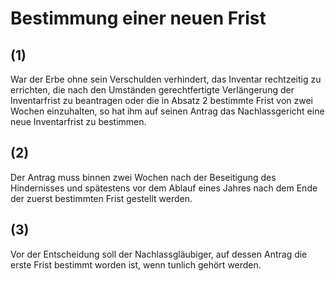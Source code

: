 # Bestimmung einer neuen Frist



## (1)

 War der Erbe ohne sein Verschulden verhindert, das Inventar rechtzeitig zu errichten, die nach den Umständen gerechtfertigte Verlängerung der Inventarfrist zu beantragen oder die in Absatz 2 bestimmte Frist von zwei Wochen einzuhalten, so hat ihm auf seinen Antrag das Nachlassgericht eine neue Inventarfrist zu bestimmen.

## (2)

 Der Antrag muss binnen zwei Wochen nach der Beseitigung des Hindernisses und spätestens vor dem Ablauf eines Jahres nach dem Ende der zuerst bestimmten Frist gestellt werden.

## (3)

 Vor der Entscheidung soll der Nachlassgläubiger, auf dessen Antrag die erste Frist bestimmt worden ist, wenn tunlich gehört werden. 


